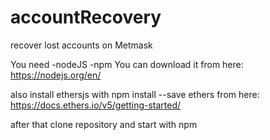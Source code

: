 # accountRecovery
recover lost accounts on Metmask


You need
-nodeJS
-npm
You can download it from here: https://nodejs.org/en/

also install ethersjs with
npm install --save ethers  from here: https://docs.ethers.io/v5/getting-started/

after that clone repository and start with npm 
